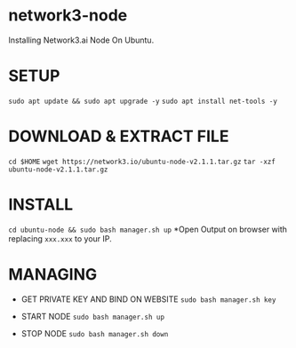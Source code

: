 # network3-node
Installing Network3.ai Node On Ubuntu.

# SETUP
```sudo apt update && sudo apt upgrade -y```
```sudo apt install net-tools -y```

# DOWNLOAD & EXTRACT FILE
```cd $HOME```
```wget https://network3.io/ubuntu-node-v2.1.1.tar.gz```
```tar -xzf ubuntu-node-v2.1.1.tar.gz```

# INSTALL
```cd ubuntu-node && sudo bash manager.sh up```
*Open Output on browser with replacing ``xxx.xxx`` to your IP.

# MANAGING
* GET PRIVATE KEY AND BIND ON WEBSITE
```sudo bash manager.sh key```

* START NODE
```sudo bash manager.sh up```

* STOP NODE
```sudo bash manager.sh down```

